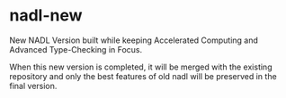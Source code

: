 # nadl-new
New NADL Version built while keeping Accelerated Computing and Advanced Type-Checking in Focus.

When this new version is completed, it will be merged with the existing repository and only the best features of old nadl will be preserved in the final version.
